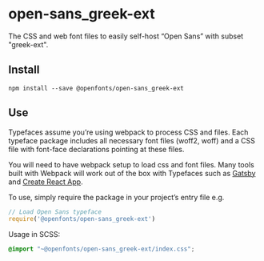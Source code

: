 
# open-sans_greek-ext

The CSS and web font files to easily self-host “Open Sans” with subset "greek-ext".

## Install

`npm install --save @openfonts/open-sans_greek-ext`

## Use

Typefaces assume you’re using webpack to process CSS and files. Each typeface
package includes all necessary font files (woff2, woff) and a CSS file with
font-face declarations pointing at these files.

You will need to have webpack setup to load css and font files. Many tools built
with Webpack will work out of the box with Typefaces such as [Gatsby](https://github.com/gatsbyjs/gatsby)
and [Create React App](https://github.com/facebookincubator/create-react-app).

To use, simply require the package in your project’s entry file e.g.

```javascript
// Load Open Sans typeface
require('@openfonts/open-sans_greek-ext')
```

Usage in SCSS:
```scss
@import "~@openfonts/open-sans_greek-ext/index.css";
```
